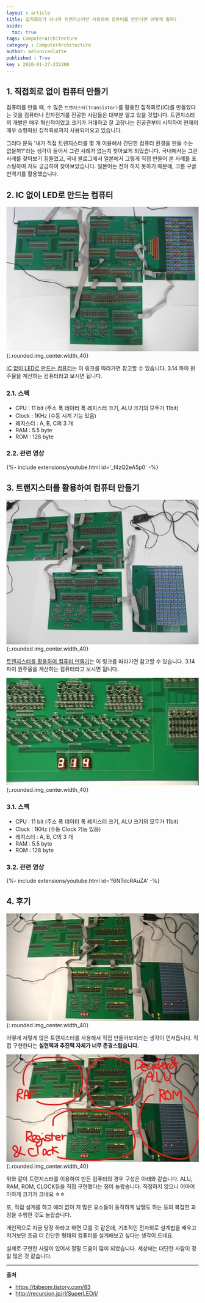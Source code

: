 ```yaml
---
layout : article
title: 집적회로가 아니라 트랜지스터만 사용하여 컴퓨터를 만든다면 어떻게 될까?
aside:
  toc: true
tags: ComputerArchitecture
category : ComputerArchitecture
author: melonicedlatte
published : True
key : 2020-01-27-232200
---
```


## 1. 직접회로 없이 컴퓨터 만들기

컴퓨터를 만들 때, 수 많은 `트랜지스터(Transistor)`를 활용한 집적회로(IC)를 만들었다는 것을 컴퓨터나 전자전기를 전공한 사람들은 대부분 알고 있을 것입니다. 트랜지스터의 개발은 매우 혁신적이었고 크기가 거대하고 잘 고장나는 진공관부터 시작하여 현재의 매우 소형화된 집적회로까지 사용되어오고 있습니다. 

그러다 문득 '내가 직접 트랜지스터를 몇 개 이용해서 간단한 컴퓨터 환경을 만들 수는 없을까?'라는 생각이 들어서 그런 사례가 없는지 찾아보게 되었습니다. 국내에서는 그런 사례를 찾아보기 힘들었고, 국내 블로그에서 일본에서 그렇게 직접 만들어 본 사례를 포스팅하여 저도 궁금하여 찾아보았습니다. 일본어는 전혀 하지 못하기 때문에, 크롬 구글 번역기를 활용했습니다. 

## 2. IC 없이 LED로 만드는 컴퓨터

![image](/assets/images/202001/led-com.jpg){:.rounded.img_center.width_40} 

[IC 없이 LED로 만드는 컴퓨터](http://recursion.jp/rl/SuperLED/j/)는 이 링크를 따라가면 참고할 수 있습니다. 3.14 파이 원주율을 계산하는 컴퓨터라고 보시면 됩니다. 

### 2.1. 스펙

- CPU :	11 bit (주소 폭 데이터 폭 레지스터 크기, ALU 크기의 모두가 11bit)
- Clock : 1KHz (수동 시계 기능 있음)
- 레지스터 :	A, B, C의 3 개
- RAM :	5.5 byte
- ROM :	128 byte

### 2.2. 관련 영상

<div>{%- include extensions/youtube.html id='_f4zQ2eA5p0' -%}</div>


## 3. 트랜지스터를 활용하여 컴퓨터 만들기

![image](/assets/images/202001/FullTr-11.jfif){:.rounded.img_center.width_40}

[트랜지스터를 활용하여 컴퓨터 만들기](http://recursion.jp/comp/j/index.html)는 이 링크를 따라가면 참고할 수 있습니다. 3.14 파이 원주율을 계산하는 컴퓨터라고 보시면 됩니다. 

![image](/assets/images/202001/led-com-answer.jpg){:.rounded.img_center.width_40}

### 3.1. 스펙

- CPU :	11 bit (주소 폭 데이터 폭 레지스터 크기, ALU 크기의 모두가 11bit)
- Clock : 1KHz (수동 Clock 기능 있음)
- 레지스터 :	A, B, C의 3 개
- RAM :	5.5 byte
- ROM :	128 byte

### 3.2. 관련 영상

<div>{%- include extensions/youtube.html id='f6NTdcRAuZA' -%}</div>

## 4. 후기

![image](/assets/images/202001/tran-com.jpg){:.rounded.img_center.width_40}

어떻게 저렇게 많은 트랜지스터를 사용해서 직접 만들어보지라는 생각이 먼저듭니다. 직접 구현한다는 **실현력과 추진력 자체가 너무 존경스럽습니다.** 

![image](/assets/images/202001/Inkedtran-com_LI.jpg){:.rounded.img_center.width_40}

위와 같이 트랜지스터를 이용하여 만든 컴퓨터의 경우 구성은 아래와 같습니다. ALU, RAM, ROM, CLOCK등을 직접 구현했다는 점이 놀랍습니다. 직접하지 않으니 어마어마하게 크기가 크네요 ㅎㅎ 

또, 직접 설계를 하고 에러 없이 저 많은 요소들이 동작하게 납땜도 하는 등의 복잡한 과정을 수행한 것도 놀랍습니다. 

개인적으로 지금 당장 하라고 하면 모를 것 같은데, 기초적인 전자회로 설계법을 배우고 저거보단 조금 더 간단한 형태의 컴퓨터를 설계해보고 싶다는 생각이 드네요. 

실제로 구현한 사람이 있어서 정말 도움이 많이 되었습니다. 세상에는 대단한 사람이 정말 많은 것 같습니다.  

---

**출처**
- https://bibeom.tistory.com/83
- http://recursion.jp/rl/SuperLED/j/
